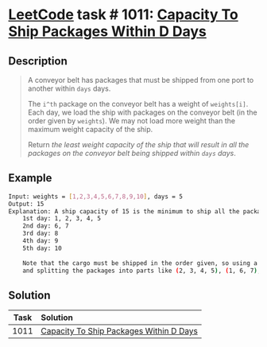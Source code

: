 # [LeetCode][leetcode] task # 1011: [Capacity To Ship Packages Within D Days][task]

Description
-----------

> A conveyor belt has packages that must be shipped from one port to another within `days` days.
> 
> The `i^th` package on the conveyor belt has a weight of `weights[i]`.
> Each day, we load the ship with packages on the conveyor belt (in the order given by `weights`).
> We may not load more weight than the maximum weight capacity of the ship.
> 
> Return _the least weight capacity of the ship that will result
> in all the packages on the conveyor belt being shipped within `days` days_.

Example
-------

```sh
Input: weights = [1,2,3,4,5,6,7,8,9,10], days = 5
Output: 15
Explanation: A ship capacity of 15 is the minimum to ship all the packages in 5 days like this:
    1st day: 1, 2, 3, 4, 5
    2nd day: 6, 7
    3rd day: 8
    4th day: 9
    5th day: 10
    
    Note that the cargo must be shipped in the order given, so using a ship of capacity 14
    and splitting the packages into parts like (2, 3, 4, 5), (1, 6, 7), (8), (9), (10) is not allowed.
```

Solution
--------

| Task | Solution                                            |
|:----:|:----------------------------------------------------|
| 1011 | [Capacity To Ship Packages Within D Days][solution] |


[leetcode]: <http://leetcode.com/>
[task]: <https://leetcode.com/problems/capacity-to-ship-packages-within-d-days/>
[solution]: <https://github.com/wellaxis/praxis-leetcode/blob/main/src/main/java/com/witalis/praxis/leetcode/task/h11/p1011/option/Practice.java>
